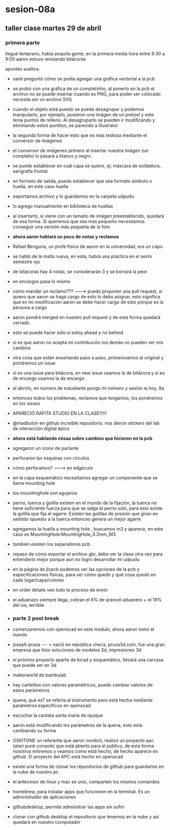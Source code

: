 # sesion-08a

## taller clase martes 29 de abril

### primera parte

llegué temprano, había poquita gente, en la primera media hora entre 8:30 a 9:00 aaron estuvo revisando bitácoras

apuntes sueltos:

- santi preguntó cómo se podía agregar una gráfica vectorial a la pcb
- se probó con una gráfica de un completinho, al ponerlo en la pcb el archivo no se puede insertar cuando es PNG, para poder ser colocado necesita ser un archivo SVG
- cuando el objeto está puesto se puede desagrupar y podemos manipularlo, por ejemplo, pusieron una imágen de un pretzel y este tenía puntos de relleno. Al desagruparlo se pueden ir modificando y eliminando estos puntitos, es parecido a illustrator
- la segunda forma de hacer esto que es más tediosa mediante el conversor de imágenes
- el conversor de imágenes primero al insertar nuestra imágen (un completo) lo pasará a blanco y negro
- se puede establecer en cuál capa se quiere, ej: máscara de soldadura, serigrafía frontal
- en formato de salida, puedo establecer que sea formato símbolo o huella, en este caso huella
- exportamos archivo y lo guardamos en la carpeta udpudu
- lo agrego manualmente en biblioteca de huellas
- al insertarlo, si viene con un tamaño de imágen preestablecido, quedará de esa forma. Si queremos que sea más pequeño necesitamos conseguir una versión más pequeña de la foto
- **ahora aaron hablará un poco de notas y reclamos**
- Rafael Benguria, un profe físico de aaron en la universidad, era un capo
- se habló de la malla nueva, en esta, habrá una práctica en el sexto semestre ojo
- de bitácoras hay 4 notas, se considerarán 3 y se borrará la peor
- en encargos pasa lo mismo
- cómo mandar un reclamo??? ---> puedo proponer una pull request, si quiero que aaron se haga cargo de esto lo debo asignar, esto significa que en mi modificación aaron se debe hacer cargo de esto porque es la persona a cargo
- aaron pondrá merged en nuestro pull request y de esta forma quedará cerrado
- esto se puede hacer sólo si estoy ahead y no behind
- si es que aaron no acepta mi contribución los demás no pueden ver mis cambios
- otra cosa que están enseñando paso a paso, primerovamos al original y pondremos un issue
- si es una issue para bitácora, en new issue usamos la de bitácora y si es de encargo usamos la de encargo
- al abrirlo, en número de estudiante pongo mi número y sesión ej hoy, 8a
- entonces todos los problemas, reclamos que tengamos, los pondremos en los issues
- APARECIÓ RAFITA STUDIO EN LA CLASE!!!!!!
- @madbuton en github increíble repositorio, nos dieron stickers del lab de interacción digital épico
- **ahora está hablando misaa sobre cambios que hicieron en la pcb**
- agregaron un ícono de parlante
- perforaron las esquinas con círculos
- cómo perforamos? ---> en edgecuts
- en la capa esquemático necesitamos agregar un componente que se llama mounting hole
- los mountinghole son agujeros
- perno, tuerca y golilla existen en el mundo de la fijación, la tuerca no tiene suficiente fuerza para que se salga el perno solo, para esto existe la golilla que fija el agarre. Existen las golillas de presión que giran en sentido opuesto a la tuerca entonces genera un mejor agarre
- agregamos la huella a mounting hole , buscamos m3 y aparece, en este caso es MountingHole:MountingHole_3.2mm_M3
- también existen los separadores pcb
- repaso de cómo exportar el archivo gbr, debo ver la clase otra vez para entenderlo mejor porque aun no logro desarrollar mi udpudu
- en la página de jlcpcb podemos ver las opciones de la pcb y especificaciones físicas, para ver cómo quedó y qué cosa quedó en cada lugar/capa/colores
- en order details veo todo le proceso de envío
- el aduanazo siempre llega, cobran el 6% de arancel aduanero + el 19% del iva, terrible

- ### parte 2 post break

- comenzaremos con openscad en este módulo, ahora aaron tomó el mando
- joseph prusa --- > nació en república checa, prusa3d.com, fue una gran empresa que hizo soluciones de modelos 3d, impresiones 3d
- el próximo proyecto aparte de kicad y esquemático, llevará una carcasa que puede ser en 3d
- makerworld de bambulab
- hay cartelitos con valores paramétricos, puedo cambiar valores de estos parámetros
- quena, qué es? se refería al instrumento pero está hecha mediante parámetros específicos en openscad
- escuchar la cantata santa maría de iquique
- aaron está modificando los parámetros de la quena, esto está cambiando su forma
- OSKITONE un referente que aaron nombró, realizó un proyecto apc (atari punk console) que está abierto para el público, de esta forma nosotros entremos y veamos como está hecho, de hecho aparece en github. El proyecto del APC está hecho en openscad
- existe una forma de clonar los repositorios de github para guardarlos en la nube de nuestro pc
- el antecesor de linux y mac es unix, comparten los mismos comandos
- homebrew, para instalar apps que funcionen en la terminal. Es un administrador de aplicaciones
- githubdesktop, permite administrar las apps sin sufrir
- clonar con github desktop el repositorio que tenemos en la nube y así quedará en nuestro computador
